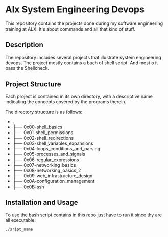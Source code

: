# Alx System Engineering Devops
This repository contains the projects done during my software engineering training at ALX. It's about commands and all that kind of stuff.

##  Description
The repository includes several projects that illustrate system engineering devops. The project mostly contains a buch of shell script. And most o it pass the Shellcheck.

## Project Structure
Each project is contained in its own directory, with a descriptive name indicating the concepts covered by the programs therein.

The directory structure is as follows:
+ .
+ ├── 0x00-shell_basics
+ ├── 0x01-shell_permissions
+ ├── 0x02-shell_redirections
+ ├── 0x03-shell_variables_expansions
+ ├── 0x04-loops_conditions_and_parsing
+ ├── 0x05-processes_and_signals
+ ├── 0x06-regular_expressions
+ ├── 0x07-networking_basics
+ ├── 0x08-networking_basics_2
+ ├── 0x09-web_infrastructure_design
+ ├── 0x0A-configuration_management
+ ├── 0x0B-ssh
## Installation and Usage

To use the bash script contains in this repo just have to run it since thy are all executable:

```
./sript_name
```

